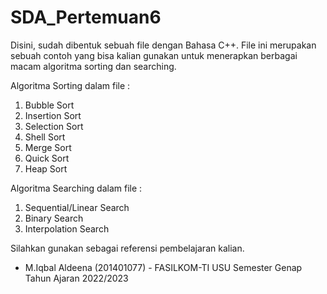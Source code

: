 # SDA_Pertemuan6
Disini, sudah dibentuk sebuah file dengan Bahasa C++. File ini merupakan sebuah contoh yang bisa kalian gunakan untuk menerapkan berbagai macam algoritma sorting dan searching.

Algoritma Sorting dalam file  :
1.	Bubble Sort
2.	Insertion Sort
3.	Selection Sort
4.	Shell Sort
5.	Merge Sort
6.	Quick Sort
7.	Heap Sort

Algoritma Searching dalam file  :
1.	Sequential/Linear Search
2.	Binary Search
3.	Interpolation Search

Silahkan gunakan sebagai referensi pembelajaran kalian.

- M.Iqbal Aldeena (201401077) - FASILKOM-TI USU Semester Genap Tahun Ajaran 2022/2023


